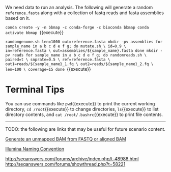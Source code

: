 We need data to run an analysis. The following will generate a random `reference.fasta` along with a collection of fastq reads and fasta assemblies based on it.

`conda create -y -n bbmap -c conda-forge -c bioconda bbmap
conda activate bbmap
`{{execute}}

`randomgenome.sh len=1000 out=reference.fasta
mkdir -pv assemblies
for sample_name in a b c d e f g; do
  mutate.sh \
    id=0.9 \
    in=reference.fasta \
    out=assemblies/${sample_name}.fasta
done
mkdir -pv reads
for sample_name in a b c d e f g; do
  randomreads.sh \
    paired=t \
    snprate=0.5 \
    ref=reference.fasta \
    out1=reads/${sample_name}_1.fq \
    out2=reads/${sample_name}_2.fq \
    len=100 \
    coverage=15
done
`{{execute}}


# Terminal Tips

You can use commands like `pwd`{{execute}} to print the current working directory, `cd /root`{{execute}} to change directories, `ls`{{execute}} to list directory contents, and `cat /root/.bashrc`{{execute}} to print file contents.

---

TODO: the following are links that may be useful for future scenario content.

[Generate an unmapped BAM from FASTQ or aligned BAM](https://gatkforums.broadinstitute.org/gatk/discussion/6484/how-to-generate-an-unmapped-bam-from-fastq-or-aligned-bam)

[Illumina Naming Convention](https://support.illumina.com/help/BaseSpace_OLH_009008/Content/Source/Informatics/BS/NamingConvention_FASTQ-files-swBS.htm)

http://seqanswers.com/forums/archive/index.php/t-48988.html
http://seqanswers.com/forums/showthread.php?t=58221
